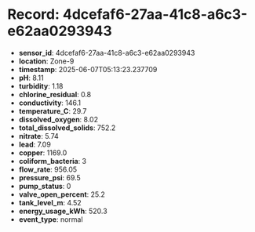 # Record: 4dcefaf6-27aa-41c8-a6c3-e62aa0293943

- **sensor_id**: 4dcefaf6-27aa-41c8-a6c3-e62aa0293943
- **location**: Zone-9
- **timestamp**: 2025-06-07T05:13:23.237709
- **pH**: 8.11
- **turbidity**: 1.18
- **chlorine_residual**: 0.8
- **conductivity**: 146.1
- **temperature_C**: 29.7
- **dissolved_oxygen**: 8.02
- **total_dissolved_solids**: 752.2
- **nitrate**: 5.74
- **lead**: 7.09
- **copper**: 1169.0
- **coliform_bacteria**: 3
- **flow_rate**: 956.05
- **pressure_psi**: 69.5
- **pump_status**: 0
- **valve_open_percent**: 25.2
- **tank_level_m**: 4.52
- **energy_usage_kWh**: 520.3
- **event_type**: normal